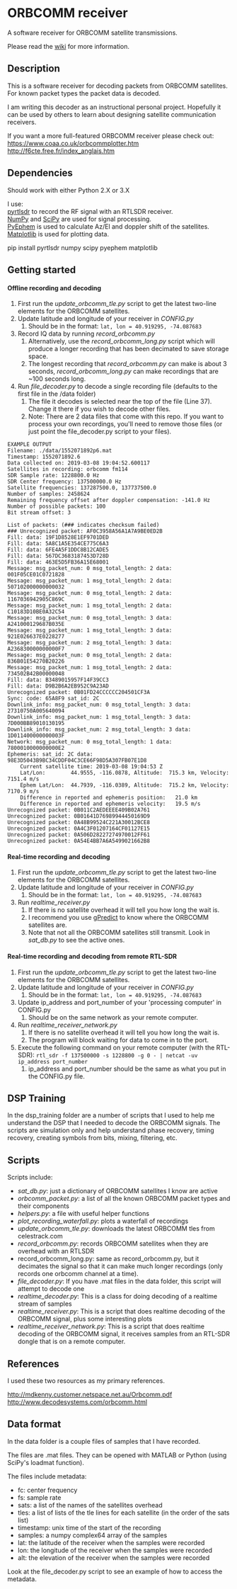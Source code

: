 # ORBCOMM receiver
A software receiver for ORBCOMM satellite transmissions.  

Please read the [wiki] for more information.

[wiki]: https://github.com/fbieberly/ORBCOMM-receiver/wiki  

## Description

This is a software receiver for decoding packets from ORBCOMM satellites. For known packet types the packet data is decoded.  

I am writing this decoder as an instructional personal project. Hopefully it
can be used by others to learn about designing satellite communication
receivers.  

If you want a more full-featured ORBCOMM receiver please check out:  
https://www.coaa.co.uk/orbcommplotter.htm  
http://f6cte.free.fr/index_anglais.htm  



## Dependencies

Should work with either Python 2.X or 3.X

I use:  
[pyrtlsdr] to record the RF signal with an RTLSDR receiver.  
[NumPy] and [SciPy] are used for signal processing.  
[PyEphem] is used to calculate Az/El and doppler shift of the satellites.  
[Matplotlib] is used for plotting data.

pip install pyrtlsdr numpy scipy pyephem matplotlib



[PyEphem]: https://rhodesmill.org/pyephem/index.html
[NumPy]: https://www.numpy.org/
[SciPy]: https://www.scipy.org/
[pyrtlsdr]: https://github.com/roger-/pyrtlsdr
[Matplotlib]: https://matplotlib.org/

## Getting started

#### Offline recording and decoding
1. First run the _update_orbcomm_tle.py_ script to get the latest two-line elements for the ORBCOMM satellites.
2. Update latitude and longitude of your receiver in _CONFIG.py_
    1. Should be in the format: ```lat, lon = 40.919295, -74.087683```
3. Record IQ data by running _record_orbcomm.py_
    1. Alternatively, use the _record_orbcomm_long.py_ script which will produce a longer recording that has been decimated to save storage space.
    1. The longest recording that _record_orbcomm.py_ can make is about 3 seconds, _record_orbcomm_long.py_ can make recordings that are ~100 seconds long.
4. Run _file_decoder.py_ to decode a single recording file (defaults to the first file in the /data folder)
    1. The file it decodes is selected near the top of the file (Line 37). Change it there if you wish to decode other files.
    1. Note: There are 2 data files that come with this repo. If you want to process your own recordings, you'll need to remove those files (or just point the file_decoder.py script to your files).

```
EXAMPLE OUTPUT
Filename: ./data/1552071892p6.mat
Timestamp: 1552071892.6
Data collected on: 2019-03-08 19:04:52.600117
Satellites in recording: orbcomm fm114
SDR Sample rate: 1228800.0 Hz
SDR Center frequency: 137500000.0 Hz
Satellite frequencies: 137287500.0, 137737500.0
Number of samples: 2458624
Remaining frequency offset after doppler compensation: -141.0 Hz
Number of possible packets: 100
Bit stream offset: 3

List of packets: (### indicates checksum failed)
### Unrecognized packet: AF0C3958A56A1A7A9BE0ED2B
Fill: data: 19F1D8528E1EF9701DED 
Fill: data: 5A8C1A5E354CE775C6A3 
Fill: data: 6FE4A5F1DDC8B12CADE5 
Fill: data: 567DC3683187453D728D 
Fill: data: 463E5D5FB36A15E68001 
Message: msg_packet_num: 0 msg_total_length: 2 data: 001F05CE01C0721828 
Message: msg_packet_num: 1 msg_total_length: 2 data: 507102000000000032 
Message: msg_packet_num: 0 msg_total_length: 2 data: 1167036942905C869C 
Message: msg_packet_num: 1 msg_total_length: 2 data: C10183D10BE0A32C54 
Message: msg_packet_num: 0 msg_total_length: 3 data: A241000129687B035E 
Message: msg_packet_num: 1 msg_total_length: 3 data: 921E026637E0228277 
Message: msg_packet_num: 2 msg_total_length: 3 data: A236830000000000F7 
Message: msg_packet_num: 0 msg_total_length: 2 data: 836B01E54270B20226 
Message: msg_packet_num: 1 msg_total_length: 2 data: 734502B42B00000048 
Fill: data: B3489015957F14F39CC3 
Fill: data: D9B2B6A2EB952C9A23AD 
Unrecognized packet: 0B01FD24CCCCCC204501CF3A
Sync: code: 65A8F9 sat_id: 2C 
Downlink_info: msg_packet_num: 0 msg_total_length: 3 data: 27310750A005640094 
Downlink_info: msg_packet_num: 1 msg_total_length: 3 data: 7D000BB89010130195 
Downlink_info: msg_packet_num: 2 msg_total_length: 3 data: 1D011400000000003F 
Network: msg_packet_num: 0 msg_total_length: 1 data: 7800010000000000E2 
Ephemeris: sat_id: 2C data: 98E3D5043B9BC34CDDF04C3CE66F98D5A307FB07E1D8 
    Current satellite time: 2019-03-08 19:04:53 Z
    Lat/Lon:        44.9555, -116.0878, Altitude:  715.3 km, Velocity: 7151.4 m/s
    Ephem Lat/Lon:  44.7939, -116.0389, Altitude:  715.2 km, Velocity: 7170.9 m/s
    Difference in reported and ephemeris position:   21.0 km
    Difference in reported and ephemeris velocity:   19.5 m/s
Unrecognized packet: 0B011C2AEDEEEE409B02A761
Unrecognized packet: 0B01641D76989944450169D9
Unrecognized packet: 0A48B99524C221A30012BCE8
Unrecognized packet: 0A4C3F01207164CF01127E15
Unrecognized packet: 0A506D28227274970012FF61
Unrecognized packet: 0A54E4BB7A6A5499021662B8
```



#### Real-time recording and decoding
1. First run the _update_orbcomm_tle.py_ script to get the latest two-line elements for the ORBCOMM satellites.
2. Update latitude and longitude of your receiver in _CONFIG.py_
    1. Should be in the format: ```lat, lon = 40.919295, -74.087683```
3. Run _realtime_receiver.py_
    1. If there is no satellite overhead it will tell you how long the wait is.
    1. I recommend you use [gPredict] to know where the ORBCOMM satellites are.
    1. Note that not all the ORBCOMM satellites still transmit. Look in _sat_db.py_ to see the active ones.


#### Real-time recording and decoding from remote RTL-SDR
1. First run the _update_orbcomm_tle.py_ script to get the latest two-line elements for the ORBCOMM satellites.
1. Update latitude and longitude of your receiver in _CONFIG.py_
    1. Should be in the format: ```lat, lon = 40.919295, -74.087683```
1. Update ip_address and port_number of your 'processing computer' in CONFIG.py
    1. Should be on the same network as your remote computer.
1. Run _realtime_receiver_network.py_
    1. If there is no satellite overhead it will tell you how long the wait is.
    1. The program will block waiting for data to come in to the port.
1. Execute the following command on your remote computer (with the RTL-SDR): ```rtl_sdr -f 137500000 -s 1228800 -g 0 - | netcat -uv ip_address port_number```
    1. ip_address and port_number should be the same as what you put in the CONFIG.py file.


[gPredict]: http://gpredict.oz9aec.net/


## DSP Training

In the dsp_training folder are a number of scripts that I used to help me understand the DSP that I needed to decode the ORBCOMM signals. The scripts are simulation only and help understand phase recovery, timing recovery, creating symbols from bits, mixing, filtering, etc.



## Scripts


Scripts include:
- _sat_db.py_: just a dictionary of ORBCOMM satellites I know are active
- _orbcomm_packet.py_: a list of all the known ORBCOMM packet types and their components
- _helpers.py_: a file with useful helper functions
- _plot_recording_waterfall.py_: plots a waterfall of recordings
- _update_orbcomm_tle.py_: downloads the latest ORBCOMM tles from celestrack.com
- _record_orbcomm.py_: records ORBCOMM satellites when they are overhead with an RTLSDR
- record_orbcomm_long.py: same as record_orbcomm.py, but it decimates the signal so that it can make much longer recordings (only records one orbcomm channel at a time).
- _file_decoder.py_: If you have .mat files in the data folder, this script will attempt to decode one
- _realtime_decoder.py_: This is a class for doing decoding of a realtime stream of samples
- _realtime_receiver.py_: This is a script that does realtime decoding of the ORBCOMM signal, plus some interesting plots
- _realtime_receiver_network.py_: This is a script that does realtime decoding of the ORBCOMM signal, it receives samples from an RTL-SDR dongle that is on a remote computer.





## References

I used these two resources as my primary references.

http://mdkenny.customer.netspace.net.au/Orbcomm.pdf  
http://www.decodesystems.com/orbcomm.html  


## Data format

In the data folder is a couple files of samples that I have recorded.

The files are .mat files. They can be opened with MATLAB or Python (using SciPy's loadmat function).

The files include metadata:
- fc: center frequency
- fs: sample rate
- sats: a list of the names of the satellites overhead
- tles: a list of lists of the tle lines for each satellite (in the order of the sats list)
- timestamp: unix time of the start of the recording
- samples: a numpy complex64 array of the samples
- lat: the latitude of the receiver when the samples were recorded
- lon: the longitude of the receiver when the samples were recorded
- alt: the elevation of the receiver when the samples were recorded

Look at the file_decoder.py script to see an example of how to access the metadata.
